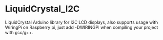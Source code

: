 # LiquidCrystal_I2C

LiquidCrystal Arduino library for I2C LCD displays, also supports usage with WiringPi on Raspberry pi, just add -DWIRINGPI when compiling your project with gcc/g++.

